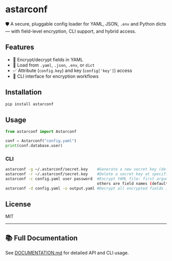 # astarconf

🛡 A secure, pluggable config loader for YAML, JSON, `.env` and Python dicts — with field-level encryption, CLI support, and hybrid access.

## Features

- 🔐 Encrypt/decrypt fields in YAML
- 🔌 Load from `.yaml`, `.json`, `.env`, or `dict`
- ✅ Attribute (`config.key`) and key (`config['key']`) access
- 🧰 CLI interface for encryption workflows

## Installation

```bash
pip install astarconf
```

## Usage

```python
from astarconf import Astarconf

conf = Astarconf("config.yaml")
print(conf.database.user)
```

### CLI

```bash
astarconf -g ~/.astarconf/secret.key	#Generate a new secret key (default: ~/.astartool/secret.key)
astarconf -r ~/.astarconf/secret.key	#Delete a secret key at specified path
astarconf -c config.yaml user password	#Encrypt YAML file: first argument is path, 
                                        others are field names (default: user, password)
astarconf -d config.yaml -o output.yaml	#Decrypt all encrypted fields in YAML file 
```

## License

MIT

---

## 📚 Full Documentation

See [DOCUMENTATION.md](DOCUMENTATION.md) for detailed API and CLI usage.
